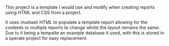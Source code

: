 This project is a template I would use and modify when creating reports using HTML and CSS from a project.

It uses mustash HTML to populate a template report allowing for the contents or multiple reports to change whilst the layout remains the same.
Due to it being a tempalte an example database it used, with this is stored in a sperate project for easy replacement.
